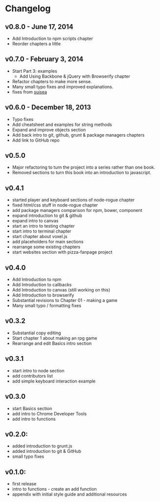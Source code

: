 # Changelog

## v0.8.0 - June 17, 2014
- Add Introduction to npm scripts chapter
- Reorder chapters a little

## v0.7.0 - February 3, 2014
- Start Part 3: examples
  - Add Using Backbone & jQuery with Browserify chapter
- Refactor chapters to make more sense.
- Many small typo fixes and improved explanations.
- fixes from [suisea](https://github.com/suisea)

## v0.6.0 - December 18, 2013
- Typo fixes
- Add cheatsheet and examples for string methods
- Expand and improve objects section
- Add back intro to git, github, grunt & package managers chapters
- Add link to GitHub repo

## v0.5.0
- Major refactoring to turn the project into a series rather than one book.
- Removed sections to turn this book into an introduction to javascript.

## v0.4.1
- started player and keyboard sections of node-rogue chapter
- fixed html/css stuff in node-rogue chapter
- add package managers comparison for npm, bower, component
- expand introduction to git & github
- expand intro to canvas
- start an intro to testing chapter
- start intro to terminal chapter
- start chapter about voxel.js
- add placeholders for main sections
- rearrange some existing chapters
- start websites section with pizza-fanpage project

## v0.4.0
- Add Introduction to npm
- Add Introduction to callbacks
- Add Introduction to canvas (still working on this)
- Add Introduction to browserify
- Substantial revisions to Chapter 01 - making a game
- Many small typo / formatting fixes

## v0.3.2
- Substantial copy editing
- Start chapter 1 about making an rpg game
- Rearrange and edit Basics intro section

## v0.3.1
- start intro to node section
- add contributors list
- add simple keyboard interaction example

## v0.3.0
- start Basics section
- add intro to Chrome Developer Tools
- add intro to functions

## v0.2.0:
- added introduction to grunt.js
- added introduction to git & GitHub
- small typo fixes

## v0.1.0:
- first release
- intro to functions - create an add function
- appendix with initial style guide and additional resources